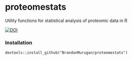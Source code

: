 # proteomestats
Utility functions for statistical analysis of proteomic data in R

<a href="https://zenodo.org/badge/latestdoi/174548345"><img src="https://zenodo.org/badge/174548345.svg" alt="DOI"></a>

### Installation
```
devtools::install_github("BrandonMurugan/proteomestats")
```
